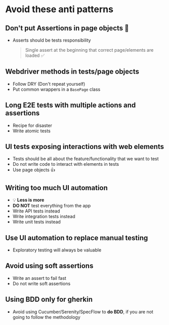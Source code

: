 # Avoid these anti patterns

## Don't put Assertions in page objects 📃

- Asserts should be tests responsibility
  > Single assert at the beginning that correct page/elements are loaded ✅

## Webdriver methods in tests/page objects

- Follow DRY (Don't repeat yourself)
- Put common wrappers in a `BasePage` class

## Long E2E tests with multiple actions and assertions

- Recipe for disaster
- Write atomic tests

## UI tests exposing interactions with web elements

- Tests should be all about the feature/functionality that we want to test
- Do not write code to interact with elements in tests
- Use page objects 👍

## Writing too much UI automation

- 💡 **Less is more**
- **DO NOT** test everything from the app
- Write API tests instead
- Write integration tests instead
- Write unit tests instead

## Use UI automation to replace manual testing

- Exploratory testing will always be valuable

## Avoid using soft assertions

- Write an assert to fail fast
- Do not write soft assertions

## Using BDD only for gherkin

- Avoid using Cucumber/Serenity/SpecFlow to **do BDD**, if you are not going to follow the
  methodology
